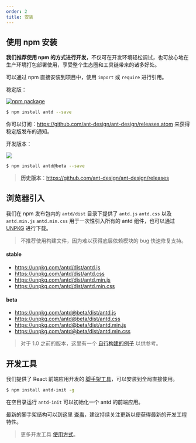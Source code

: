 ```yaml
---
order: 2
title: 安装
---
```


## 使用 npm 安装

**我们推荐使用 npm 的方式进行开发**，不仅可在开发环境轻松调试，也可放心地在生产环境打包部署使用，享受整个生态圈和工具链带来的诸多好处。

可以通过 npm 直接安装到项目中，使用 `import` 或 `require` 进行引用。

稳定版：

[![npm package](https://img.shields.io/npm/v/antd.svg?style=flat-square)](https://www.npmjs.org/package/antd)

```bash
$ npm install antd --save
```

你可以订阅：https://github.com/ant-design/ant-design/releases.atom 来获得稳定版发布的通知。

开发版本：

[![](https://cnpmjs.org/badge/v/antd.svg?&tag=beta&subject=npm)](https://www.npmjs.org/package/antd)

```bash
$ npm install antd@beta --save
```

> **历史版本**：https://github.com/ant-design/ant-design/releases


## 浏览器引入

我们在 npm 发布包内的 `antd/dist` 目录下提供了 `antd.js` `antd.css` 以及 `antd.min.js` `antd.min.css` 用于一次性引入所有的 antd 组件，也可以通过 [UNPKG](https://unpkg.com/) 进行下载。

> 不推荐使用构建文件，因为难以获得底层依赖模块的 bug 快速修复支持。

#### stable

- https://unpkg.com/antd/dist/antd.js
- https://unpkg.com/antd/dist/antd.css
- https://unpkg.com/antd/dist/antd.min.js
- https://unpkg.com/antd/dist/antd.min.css

#### beta

- https://unpkg.com/antd@beta/dist/antd.js
- https://unpkg.com/antd@beta/dist/antd.css
- https://unpkg.com/antd@beta/dist/antd.min.js
- https://unpkg.com/antd@beta/dist/antd.min.css

> 对于 1.0 之前的版本，这里有一个 [自行构建的例子](https://github.com/ant-design/antd-init/tree/master/examples/build-antd-standalone) 以供参考。

## 开发工具

我们提供了 React 前端应用开发的 [脚手架工具](https://github.com/ant-design/antd-init)，可以安装到全局直接使用。

```bash
$ npm install antd-init -g
```

在空目录运行 `antd-init` 可以初始化一个 antd 的前端应用。

最新的脚手架结构可以到这里 [查看](https://github.com/ant-design/antd-init/tree/master/boilerplates)，建议持续关注更新以便获得最新的开发工程特性。

> 更多开发工具 [使用方式](http://ant-tool.github.io/)。
